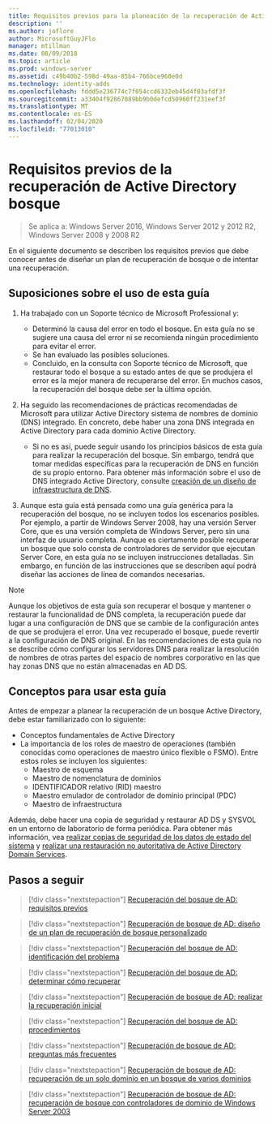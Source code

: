 ```yaml
---
title: Requisitos previos para la planeación de la recuperación de Active Directory bosque
description: ''
ms.author: joflore
author: MicrosoftGuyJFlo
manager: mtillman
ms.date: 08/09/2018
ms.topic: article
ms.prod: windows-server
ms.assetid: c49b40b2-598d-49aa-85b4-766bce960e0d
ms.technology: identity-adds
ms.openlocfilehash: fddd5e236774c7f054ccd6332eb45d4f03afdf3f
ms.sourcegitcommit: a33404f92867089bb9b0defcd50960ff231eef3f
ms.translationtype: MT
ms.contentlocale: es-ES
ms.lasthandoff: 02/04/2020
ms.locfileid: "77013010"
---
```

# <a name="active-directory-forest-recovery-prerequisites"></a>Requisitos previos de la recuperación de Active Directory bosque

> Se aplica a: Windows Server 2016, Windows Server 2012 y 2012 R2, Windows Server 2008 y 2008 R2

En el siguiente documento se describen los requisitos previos que debe conocer antes de diseñar un plan de recuperación de bosque o de intentar una recuperación.

## <a name="assumptions-for-using-this-guide"></a>Suposiciones sobre el uso de esta guía

1. Ha trabajado con un Soporte técnico de Microsoft Professional y:
   - Determinó la causa del error en todo el bosque. En esta guía no se sugiere una causa del error ni se recomienda ningún procedimiento para evitar el error.
   - Se han evaluado las posibles soluciones.  
   - Concluido, en la consulta con Soporte técnico de Microsoft, que restaurar todo el bosque a su estado antes de que se produjera el error es la mejor manera de recuperarse del error. En muchos casos, la recuperación del bosque debe ser la última opción.

1. Ha seguido las recomendaciones de prácticas recomendadas de Microsoft para utilizar Active Directory sistema de nombres de dominio (DNS) integrado. En concreto, debe haber una zona DNS integrada en Active Directory para cada dominio Active Directory.
   - Si no es así, puede seguir usando los principios básicos de esta guía para realizar la recuperación del bosque. Sin embargo, tendrá que tomar medidas específicas para la recuperación de DNS en función de su propio entorno. Para obtener más información sobre el uso de DNS integrado Active Directory, consulte [creación de un diseño de infraestructura de DNS](../../ad-ds/plan/Creating-a-DNS-Infrastructure-Design.md).

1. Aunque esta guía está pensada como una guía genérica para la recuperación del bosque, no se incluyen todos los escenarios posibles. Por ejemplo, a partir de Windows Server 2008, hay una versión Server Core, que es una versión completa de Windows Server, pero sin una interfaz de usuario completa. Aunque es ciertamente posible recuperar un bosque que solo consta de controladores de servidor que ejecutan Server Core, en esta guía no se incluyen instrucciones detalladas. Sin embargo, en función de las instrucciones que se describen aquí podrá diseñar las acciones de línea de comandos necesarias.  

> [!NOTE]
> Aunque los objetivos de esta guía son recuperar el bosque y mantener o restaurar la funcionalidad de DNS completa, la recuperación puede dar lugar a una configuración de DNS que se cambie de la configuración antes de que se produjera el error. Una vez recuperado el bosque, puede revertir a la configuración de DNS original. En las recomendaciones de esta guía no se describe cómo configurar los servidores DNS para realizar la resolución de nombres de otras partes del espacio de nombres corporativo en las que hay zonas DNS que no están almacenadas en AD DS.  

## <a name="concepts-for-using-this-guide"></a>Conceptos para usar esta guía

Antes de empezar a planear la recuperación de un bosque Active Directory, debe estar familiarizado con lo siguiente:  
  
- Conceptos fundamentales de Active Directory  
- La importancia de los roles de maestro de operaciones (también conocidas como operaciones de maestro único flexible o FSMO). Entre estos roles se incluyen los siguientes:  
  - Maestro de esquema
  - Maestro de nomenclatura de dominios
  - IDENTIFICADOR relativo (RID) maestro
  - Maestro emulador de controlador de dominio principal (PDC)
  - Maestro de infraestructura

Además, debe hacer una copia de seguridad y restaurar AD DS y SYSVOL en un entorno de laboratorio de forma periódica. Para obtener más información, vea [realizar copias de seguridad de los datos de estado del sistema](AD-Forest-Recovery-Procedures.md) y [realizar una restauración no autoritativa de Active Directory Domain Services](AD-Forest-Recovery-Procedures.md).

## <a name="next-steps"></a>Pasos a seguir

> [!div class="nextstepaction"]
> [Recuperación del bosque de AD: requisitos previos](AD-Forest-Recovery-Prerequisties.md)

> [!div class="nextstepaction"]
> [Recuperación de bosque de AD: diseño de un plan de recuperación de bosque personalizado](AD-Forest-Recovery-Devising-a-Plan.md)

> [!div class="nextstepaction"]
> [Recuperación del bosque de AD: identificación del problema](AD-Forest-Recovery-Identify-the-Problem.md)

> [!div class="nextstepaction"]
> [Recuperación del bosque de AD: determinar cómo recuperar](AD-Forest-Recovery-Determine-how-to-Recover.md)

> [!div class="nextstepaction"]
> [Recuperación de bosque de AD: realizar la recuperación inicial](AD-Forest-Recovery-Perform-initial-recovery.md)

> [!div class="nextstepaction"]
> [Recuperación del bosque de AD: procedimientos](AD-Forest-Recovery-Procedures.md)

> [!div class="nextstepaction"]
> [Recuperación de bosque de AD: preguntas más frecuentes](AD-Forest-Recovery-FAQ.md)

> [!div class="nextstepaction"]
> [Recuperación de bosque de AD: recuperación de un solo dominio en un bosque de varios dominios](AD-Forest-Recovery-Single-Domain-in-Multidomain-Recovery.md)

> [!div class="nextstepaction"]
> [Recuperación de bosque de AD: recuperación de bosque con controladores de dominio de Windows Server 2003](AD-Forest-Recovery-Windows-Server-2003.md)
